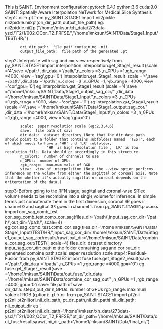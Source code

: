 This is SAINT. 
Environment configuration:  pytorch:0.4.1 python:3.6 cuda:9.0
SAINT:  Spatially Aware Interpolation NeTwork for Medical Slice Synthesis
step1:  .nii->.pt 
           from py_SAINT.STAGE1 import nii2pickle
           nii2pickle.nii2pt(ori_dir_path,output_file_path)
eg: nii2pickle.nii2pt("/home1/mksun/xh_data/273data-yscl/1T2/1/002_OCor_T2_FRFSE/","/home1/mksun/SAINT/Data/Stage1_Input/TEST/HR/")

           ori_dir_path:  file path containing .nii
           output_file_path:  file path of the generated .pt
step2:  Interpolate with sag and cor view respectively
           from py_SAINT.STAGE1 import interpolation
           interpolation.get_Stage1_result (scale ='4',save =/path/ ,dir_data ='/path/',n_colors =3 ,n_GPUs =1,rgb_range =4000, view ='sag',gpu='0')
           interpolation.get_Stage1_result (scale ='4',save =/path/ ,dir_data ='/path/',n_colors =3 ,n_GPUs =1,rgb_range =4000, view ='cor',gpu='0')
eg:interpolation.get_Stage1_result (scale ='4',save ="/home1/mksun/SAINT/Data/Stage1_output_sag_cor/" ,dir_data ='/home1/mksun/SAINT/Data/Stage1_Input/',n_colors =3 ,n_GPUs =1,rgb_range =4000, view ='cor',gpu='0')
eg:interpolation.get_Stage1_result (scale ='4',save ="/home1/mksun/SAINT/Data/Stage1_output_sag_cor/" ,dir_data ='/home1/mksun/SAINT/Data/Stage1_Input/',n_colors =3 ,n_GPUs =1,rgb_range =4000, view ='sag',gpu='0')

           scale:  super resolution scale (eg:2,3,4,6)
           save:  file path of save           
           dir_data:  dataset directory (Note that the dir_data path should point to a folder that contains subfolders named  'TEST', each of which needs to have a 'HR' and 'LR' subfolder, 
                       'HR' is high resolution file , 'LR' is low resolution file. Data should go accordingly in this structure.
           n_colors:  number of channels to use
           n_GPUs:  number of GPUs
           rgb_range:  maximum value of RGB
           view:  view of interpolation (Note the --view option performs inference on the volume from either the sagittal or coronal axis. Note that the whether it's actually sagittal or coronal depends on the oritentation of the data.)
step3:  Before going to the RFN stage, sagittal and coronal-wise SR'ed volume needs to be recombine into a single volume for inference. In simple terms just concatenate them in the first dimension, coronal SR goes in channel 0 and             sagittal SR goes in channel 1. 
           from py_SAINT.STAGE1.process import cor_sag_comb_test
           cor_sag_comb_test.comb_cor_sag(files_dir='/path/',input_sag_cor_dir='/path/',out_dir='/path/', scale=4)
           eg:cor_sag_comb_test.comb_cor_sag(files_dir='/home1/mksun/SAINT/Data/Stage1_Input/TEST/HR/',input_sag_cor_dir='/home1/mksun/SAINT/Data/Stage1_output_sag_cor/results/raw/',out_dir='/home1/mksun/SAINT/Data/combine_cor_sag_out/TEST/', scale=4)
           files_dir:  dataset directory
           input_sag_cor_dir:  path to the folder containing sag and cor
           out_dir:  generated combine path
           scale:  super resolution scale
step4:  Residual-Fusion
           from py_SAINT.STAGE2 import fuse
           fuse.get_Stage2_result(save ='/path/',dir_data ='/path/' ,n_GPUs =1 ,rgb_range =4000,gpu='0')
eg: fuse.get_Stage2_result(save ='/home1/mksun/SAINT/Data/out_fuse/',dir_data ='/home1/mksun/SAINT/Data/combine_cor_sag_out/' ,n_GPUs =1 ,rgb_range =4000,gpu='0')
           save:  file path of save  
           dir_data:  step3_out_dir
           n_GPUs:  number of GPUs
           rgb_range:  maximum value of RGB
(option):  .pt->.nii
           from py_SAINT.STAGE1 import pt2nii
           pt2nii.pt2nii(ori_nii_dir_path, pt_dir_path,nii_dir_path)
           nii_dir_path: nii_output_dir
eg：pt2nii.pt2nii(ori_nii_dir_path='/home1/mksun/xh_data/273data-yscl/1T2/1/002_OCor_T2_FRFSE/',pt_dir_path='/home1/mksun/SAINT/Data/out_fuse/results/raw/',nii_dir_path='/home1/mksun/SAINT/Data/final_nii/')

